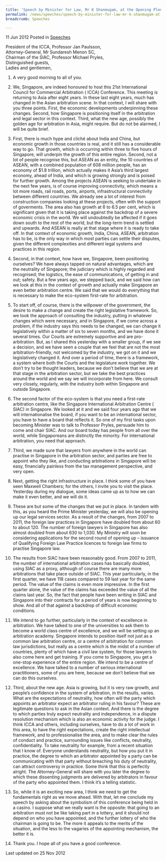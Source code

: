 ```yaml
---
title: 'Speech by Minister for Law, Mr K Shanmugam, at the Opening Plenary of the 21st Congress of the International Council for Commercial Arbitration'
permalink: /news/speeches/speech-by-minister-for-law-mr-k-shanmugam-at-the-opening-plenary-of-the-21st-congress-of-the
breadcrumb: Speeches

---
```




11 Jun 2012 Posted in [Speeches](/news/speeches)



President of the ICCA, Professor Jan Paulsson,  
Attorney-General, Mr Sundaresh Menon SC,  
Chairman of the SIAC, Professor Michael Pryles,  
Distinguished guests,  
Ladies and gentlemen,  


1. A very good morning to all of you.

2. We, Singapore, are indeed honoured to host this 21st International Council for Commercial Arbitration ( ICCA) Conference. This meeting is returning to Asia after eight years. In these last eight years, much has changed in the Asian arbitration scene. In that context, I will share with you three points. First, the economic developments underpinning these changes. Second, how Singapore is positioning itself in the arbitration and legal sector in this context. Third, what the new age, possibly the golden age for arbitration in Asia, might require. But do not be alarmed, I will be quite brief.

3. First, there is much hype and cliché about India and China, but economic growth in those countries is real, and it still has a considerable way to go. That growth, which is occurring within three to five hours of Singapore, will underpin the growth of this entire region. Second, not a lot of people recognise this, but ASEAN as an entity, the 10 countries of ASEAN, with a combined population of 608 million people, has an economy of $1.8 trillion, which actually makes it Asia’s third largest economy, ahead of India, and which is growing strongly and is poised for further growth. Among the projects ASEAN is seeking to undertake in the next few years, is of course improving connectivity, which means a lot more roads, rail roads, ports, airports, infrastructural connectivity between different countries. We already see a lot of interest from construction companies looking at these projects, often with the support of goverments. The area also has growth at 6 to 6.5 per cent, which is significant given that it is taking place against the backdrop of a severe economic crisis in the world. We will undoubtedly be affected if it goes down south to the rest of the world, but the long-term trend is settled and upwards. And ASEAN is really at that stage where it is ready to take off. In that context of economic growth, India, China, ASEAN, arbitration has to be, is the only way in which most parties can settle their disputes, given the different complexities and different legal systems and practices in this region.

4. Second, in that context, how have we, Singapore, been positioning ourselves? We have always tapped on natural advantages, which are the neutrality of Singapore; the judiciary which is highly regarded and recognised; the logistics, the ease of communications, of getting in and out; safety. But a few years ago, we stepped back, and we said how can we look at this in the context of growth and actually make Singapore an even better arbitration centre. We said that we would do everything that is necessary to make the eco-system first-rate for arbitration.

5. To start off, of course, there is the willpower of the government, the desire to make a change and create the right legislative framework. So, we took the approach of consulting the industry, putting in whatever changes which were necessary, and in Singapore, if we come across a problem, if the industry says this needs to be changed, we can change it legislatively within a matter of six to seven months, and we have done it several times. Our Courts are extremely supportive and are pro-arbitration. But, as I shared this yesterday with a smaller group, if we see a decision, and we have seen a couple that we feel that are not the most arbitration-friendly, not welcomed by the industry, we got on it and we legislatively changed it. And over a period of time, there is a framework, a system where both the Courts and the legislature work together. We don’t try to be thought leaders, because we don’t believe that we are at that stage in the arbitration sector, but we take the best practices around the world and we say we will incorporate from here. We consult very closely, regularly, with the industry both within Singapore and outside Singapore.

6. The second factor of the eco-system is that you need a first-rate arbitration centre, like the Singapore International Arbitration Centre ( SIAC) in Singapore. We looked at it and we said four years ago that we will internationalise the board, if you want to be an international sector, you have to have a board that reflects it. So one of my first tasks upon becoming Minister was to talk to Professor Pryles, persuade him to come and chair SIAC. And our board today has people from all over the world, while Singaporeans are distinctly the minority. For international arbitration, you need that approach.

7. Third, we made sure that lawyers from anywhere in the world can practise in Singapore in the arbitration sector, and parties are free to appoint who they like, and conducting arbitrations in Singapore will be easy, financially painless from the tax management perspective, and very open.

8. Next, getting the right infrastructure in place. I think some of you have seen Maxwell Chambers; for the others, I invite you to visit the place. Yesterday during my dialogue, some ideas came up as to how we can make it even better, and we will do it.

9. These are but some of the changes that we put in place. In tandem with this, as you heard the Prime Minister yesterday, we will also be opening up our legal services sector. As a result of the changes, from 2007 to 2011, the foreign law practices in Singapore have doubled from about 60 to about 120. The number of foreign lawyers in Singapore has also almost doubled from about 630 to 1,030. My Ministry will soon be considering applications for the second round of opening up – issuance of Qualifying Foreign Law Practice licences to foreign law firms to practise Singapore law.

10. The results from SIAC have been reasonably good. From 2007 to 2011, the number of international arbitration cases has basically doubled, using SIAC as a proxy, although of course there are many more arbitrations that take place outside of SIAC. This year particularly, in the first quarter, we have 118 cases compared to 59 last year for the same period. The value of the claims is even more impressive. In the first quarter alone, the value of the claims has exceeded the value of all the claims last year. So, the fact that people have been writing in SIAC and Singapore into their contracts for a period of years is now beginning to show. And all of that against a backdrop of difficult economic conditions.

11. We intend to go further, particularly in the context of excellence in arbitration. We have talked to one of the universities to ask them to become a world class centre of excellence, and we will be setting up an arbitration academy. Singapore intends to position itself not just as a common law arbitration centre, or a centre of arbitration for common law jurisdictions, but really as a centre which is the midst of a number of countries, plenty of which have a civil law system, for those lawyers to also come here and get training. If you come to Singapore, you get a one-stop experience of the entire region. We intend to be a centre of excellence. We have talked to a number of serious international practitioners, some of you are here, because we don’t believe that we can do this ourselves.

12. Third, about the new age. Asia is growing, but it is very raw growth, and people’s confidence in the system of arbitration, in the results, varies. What are the expectations of neutrality, how often will the party which appoints an arbitrator expect an arbitrator ruling in his favour? These are legitimate questions to ask in the Asian context. And there is the degree to which parties truly expect neutrality and independence, in a dispute resolution mechanism which is also an economic activity for the judge. I think ICCA and others, including ourselves, have to do a lot of work in this area, to have the right expectations, create the right intellectual framework, and to professionalise the area, and to make clear the rules of conduct and practice, surrounding issues like conflicts, neutrality, confidentiality. To take neutrality for example, from a recent situation that I know of. Everyone understands neutrality, but how you put it in practice, the degree to which an arbitrator appointed by a party can be communicating with that party without breaching his duty of neutrality, can attract controversy in practice. Some think that this is perfectly alright. The Attorney-General will share with you later the degree to which these dissenting judgments are delivered by arbitrators in favour of the party who appointed them. I think it’s a telling statistic.

13. So, while it is an exciting new area, I think we need to get the fundamentals right as we move ahead. With that, let me conclude my speech by asking about the symbolism of this conference being held in a casino. I suppose what we really want is the opposite: that going to an arbitration must not be like taking part in a lottery, and it should not depend on who you have appointed, and the further lottery of who the chairman is going to be. The more it appeals to the merits of the situation, and the less to the vagaries of the appointing mechanism, the better it is.

14. Thank you. I hope all of you have a good conference.   


<p class="right-side-updated">Last updated on 25 Nov 2012</p>
